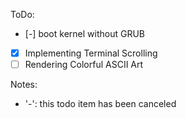 ToDo:
- [-] boot kernel without GRUB
- [x] Implementing Terminal Scrolling
- [ ] Rendering Colorful ASCII Art

Notes:
* '-': this todo item has been canceled
